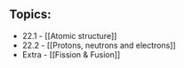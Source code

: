 ## Topics:
- 22.1 - [[Atomic structure]]
- 22.2 - [[Protons, neutrons and electrons]]
- Extra - [[Fission & Fusion]]